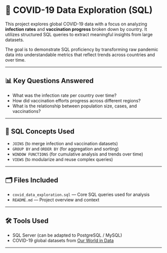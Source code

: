 # 🦠 COVID-19 Data Exploration (SQL)

This project explores global COVID-19 data with a focus on analyzing **infection rates** and **vaccination progress** broken down by country. It utilizes structured SQL queries to extract meaningful insights from large datasets.

The goal is to demonstrate SQL proficiency by transforming raw pandemic data into understandable metrics that reflect trends across countries and over time.

---

## 📊 Key Questions Answered

- What was the infection rate per country over time?  
- How did vaccination efforts progress across different regions?  
- What is the relationship between population size, cases, and vaccinations?

---

## 🧠 SQL Concepts Used

- `JOINS` (to merge infection and vaccination datasets)  
- `GROUP BY` and `ORDER BY` (for aggregation and sorting)  
- `WINDOW FUNCTIONS` (for cumulative analysis and trends over time)  
- `VIEWS` (to modularize and reuse complex queries)  

---

## 🗂️ Files Included

- `covid_data_exploration.sql` — Core SQL queries used for analysis  
- `README.md` — Project overview and context

---

## 🛠️ Tools Used

- SQL Server (can be adapted to PostgreSQL / MySQL)  
- COVID-19 global datasets from [Our World in Data](https://ourworldindata.org/)  

---

